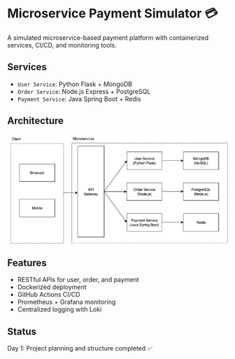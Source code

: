 # Microservice Payment Simulator 💳

A simulated microservice-based payment platform with containerized services, CI/CD, and monitoring tools.

## Services
- `User Service`: Python Flask + MongoDB
- `Order Service`: Node.js Express + PostgreSQL
- `Payment Service`: Java Spring Boot + Redis

## Architecture
![Architecture Diagram](./docs/architecture.png)

## Features
- RESTful APIs for user, order, and payment
- Dockerized deployment
- GitHub Actions CI/CD
- Prometheus + Grafana monitoring
- Centralized logging with Loki

## Status
Day 1: Project planning and structure completed ✅
